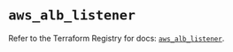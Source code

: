 # `aws_alb_listener`

Refer to the Terraform Registry for docs: [`aws_alb_listener`](https://registry.terraform.io/providers/hashicorp/aws/5.82.1/docs/resources/alb_listener).
